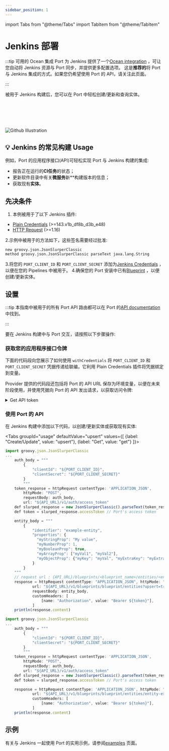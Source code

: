 ```yaml
---
sidebar_position: 1
---
```


import Tabs from "@theme/Tabs"
import TabItem from "@theme/TabItem"

# Jenkins 部署

:::tip  可用的 Ocean 集成 Port 为 Jenkins 提供了一个[Ocean integration](/build-your-software-catalog/sync-data-to-catalog/ci-cd/jenkins.md) ，可让您自动将 Jenkins 资源与 Port 同步，并提供更多配置选项。 这是**推荐的**将 Port 与 Jenkins 集成的方式。如果您仍希望使用 Port 的 API，请关注此页面。

:::

被用于 Jenkins 构建后，您可以在 Port 中轻松创建/更新和查询实体。

<br></br>
<br></br>

![Github Illustration](/img/build-your-software-catalog/sync-data-to-catalog/jenkins/jenkins-pipeline-illustration.jpg)

## 💡 Jenkins 的常见构建 Usage

例如，Port 的应用程序接口(API)可轻松实现 Port 与 Jenkins 构建的集成: 

* 报告正在运行的**CI任务**的状态；
* 更新软件目录中有关**微服务**新**构建版本的信息；
* 获取现有**实体**。

## 先决条件

1. 本例被用于了以下 Jenkins 插件: 

* [Plain Credentials](https://plugins.jenkins.io/credentials-binding/) (>=143.v1b_df8b_d3b_e48)
* [HTTP Request](https://plugins.jenkins.io/http_request/) (>=1.16)

2.示例中被用于的方法如下，这些签名需要经过批准: 

```
new groovy.json.JsonSlurperClassic
method groovy.json.JsonSlurperClassic parseText java.lang.String
```

3.将您的 `PORT_CLIENT_ID` 和 `PORT_CLIENT_SECRET` 添加为[Jenkins Credentials](https://www.jenkins.io/doc/book/using/using-credentials/) ，以便在您的 Pipelines 中被用于。
4.确保您的 Port 安装中已有[Blueprint](/build-your-software-catalog/define-your-data-model/setup-blueprint/setup-blueprint.md) ，以便创建/更新实体。

## 设置

:::tip 本指南中被用于的所有 Port API 路由都可以在 Port 的[API documentation](/api-reference/api-reference.mdx) 中找到。

:::

要在 Jenkins 构建中与 Port 交互，请按照以下步骤操作: 

### 获取您的应用程序接口令牌

下面的代码段向您展示了如何使用 `withCredentials` 将 `PORT_CLIENT_ID` 和 `PORT_CLIENT_SECRET` 凭据传递给联编，它利用 Plain Credentials 插件将凭据绑定到变量。

Provider 提供的代码段还包括将 Port 的 API URL 保存为环境变量，以便在未来阶段使用，并使用凭据向 Port 的 API 发出请求，以获取访问令牌: 

<details>
  <summary> Get API token </summary>

```js showLineNumbers
pipeline {
  agent any
  environment {
    API_URL = "https://api.getport.io"
  }
...
    withCredentials([
        string(credentialsId: 'port-client-id', variable: 'PORT_CLIENT_ID'),
        string(credentialsId: 'port-client-secret', variable: 'PORT_CLIENT_SECRET')
        ]){
            // Token request body
            auth_body = """
                {
                    "clientId": "${PORT_CLIENT_ID}",
                    "clientSecret": "${PORT_CLIENT_SECRET}"
                }
                """

            // Make a request to fetch Port API's token
            token_response = httpRequest contentType: 'APPLICATION_JSON',
                httpMode: "POST",
                requestBody: auth_body,
                url: "${API_URL}/v1/auth/access_token"

            // Parse the response to get the accessToken
            def slurped_response = new JsonSlurperClassic().parseText(token_response.content)
            def token = slurped_response.accessToken // Use this token for authentication with Port
            ...
        }
```

</details>

### 使用 Port 的 API

在 Jenkins 构建中添加以下代码，以创建/更新实体或获取现有实体: 

<Tabs groupId="usage" defaultValue="upsert" values={[
{label: "Create/Update", value: "upsert"},
{label: "Get", value: "get"}
]}>

<TabItem value="upsert">

```js showLineNumbers
import groovy.json.JsonSlurperClassic
...
    auth_body = """
        {
            "clientId": "${PORT_CLIENT_ID}",
            "clientSecret": "${PORT_CLIENT_SECRET}"
        }
        """
    token_response = httpRequest contentType: 'APPLICATION_JSON',
        httpMode: "POST",
        requestBody: auth_body,
        url: "${API_URL}/v1/auth/access_token"
    def slurped_response = new JsonSlurperClassic().parseText(token_response.content)
    def token = slurped_response.accessToken // Port's access token

    entity_body = """
        {
            "identifier": "example-entity",
            "properties": {
              "myStringProp": "My value",
              "myNumberProp": 1,
              "myBooleanProp": true,
              "myArrayProp": ["myVal1", "myVal2"],
              "myObjectProp": {"myKey": "myVal", "myExtraKey": "myExtraVal"}
            }
        }
    """
    // request url : {API_URL}/blueprints/<blueprint_name>/entities/<entity_name>
    response = httpRequest contentType: "APPLICATION_JSON", httpMode: "POST",
            url: "${API_URL}/v1/blueprints/blueprint/entities?upsert=true&merge=true",
            requestBody: entity_body,
            customHeaders: [
                [name: "Authorization", value: "Bearer ${token}"],
            ]
    println(response.content)
```

</TabItem>
<TabItem value="get">

```js showLineNumbers
import groovy.json.JsonSlurperClassic
...
    auth_body = """
        {
            "clientId": "${PORT_CLIENT_ID}",
            "clientSecret": "${PORT_CLIENT_SECRET}"
        }
        """
    token_response = httpRequest contentType: 'APPLICATION_JSON',
        httpMode: "POST",
        requestBody: auth_body,
        url: "${API_URL}/v1/auth/access_token"
    def slurped_response = new JsonSlurperClassic().parseText(token_response.content)
    def token = slurped_response.accessToken // Port's access token

    response = httpRequest contentType: 'APPLICATION_JSON', httpMode: "GET",
            url: "${API_URL}/v1/blueprints/blueprint/entities/entity-example",
            customHeaders: [
                [name: "Authorization", value: "Bearer ${token}"],
            ]
    println(response.content)
```

</TabItem>
</Tabs>

## 示例

有关与 Jenkins 一起使用 Port 的实用示例，请参阅[examples](./examples.md) 页面。